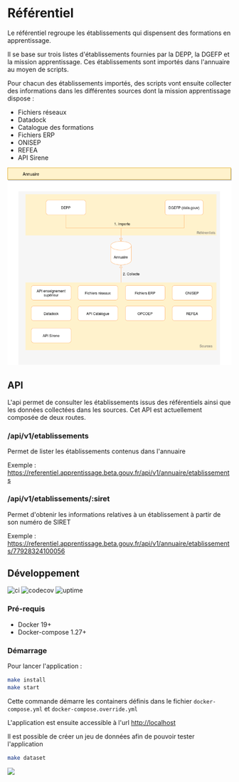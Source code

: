 # Référentiel

Le référentiel regroupe les établissements qui dispensent des formations en apprentissage.

Il se base sur trois listes d'établissements fournies par la DEPP, la DGEFP et la mission apprentissage. 
Ces établissements sont importés dans l'annuaire au moyen de scripts.

Pour chacun des établissements importés, des scripts vont ensuite collecter des informations dans les différentes
sources dont la mission apprentissage dispose :

- Fichiers réseaux
- Datadock
- Catalogue des formations
- Fichiers ERP
- ONISEP
- REFEA
- API Sirene

![annuaire schéma](./misc/doc/annuaire.png)

## API

L'api permet de consulter les établissements issus des référentiels ainsi que les données collectées dans les sources.
Cet API est actuellement composée de deux routes.

### /api/v1/etablissements

Permet de lister les établissements contenus dans l'annuaire

Exemple : https://referentiel.apprentissage.beta.gouv.fr/api/v1/annuaire/etablissements

### /api/v1/etablissements/:siret

Permet d'obtenir les informations relatives à un établissement à partir de son numéro de SIRET

Exemple : https://referentiel.apprentissage.beta.gouv.fr/api/v1/annuaire/etablissements/77928324100056

## Développement

![ci](https://github.com/mission-apprentissage/referentiel/actions/workflows/ci.yml/badge.svg)
![codecov](https://codecov.io/gh/mission-apprentissage/referentiel/branch/main/graph/badge.svg?token=CVNNCH0GYA)
![uptime](https://img.shields.io/endpoint?url=https%3A%2F%2Fraw.githubusercontent.com%2Fmission-apprentissage%2Fupptime%2Fmaster%2Fapi%2Fapi-referentiel%2Fuptime.json)


### Pré-requis

- Docker 19+
- Docker-compose 1.27+

### Démarrage

Pour lancer l'application :

```sh
make install
make start
```

Cette commande démarre les containers définis dans le fichier `docker-compose.yml` et `docker-compose.override.yml`

L'application est ensuite accessible à l'url [http://localhost](http://localhost)

Il est possible de créer un jeu de données afin de pouvoir tester l'application

```sh
make dataset
```


![](https://avatars1.githubusercontent.com/u/63645182?s=200&v=4)
